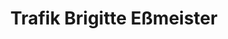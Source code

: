 ---
title: "Trafik Brigitte Eßmeister"
url: /mauer-bei-amstetten/trafik-brigitte-essmeister/
shop: Kiosk
---